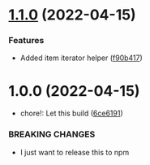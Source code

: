 # [1.1.0](https://github.com/marqroldan/react-native-flexgridlayout/compare/v1.0.0...v1.1.0) (2022-04-15)


### Features

* Added item iterator helper ([f90b417](https://github.com/marqroldan/react-native-flexgridlayout/commit/f90b417b712b0067869243078e45c60b2e5fea5f))

# 1.0.0 (2022-04-15)


* chore!: Let this build ([6ce6191](https://github.com/marqroldan/react-native-flexgridlayout/commit/6ce619145c20630f051c0ece71eca0cca7277cf5))


### BREAKING CHANGES

* I just want to release this to npm
